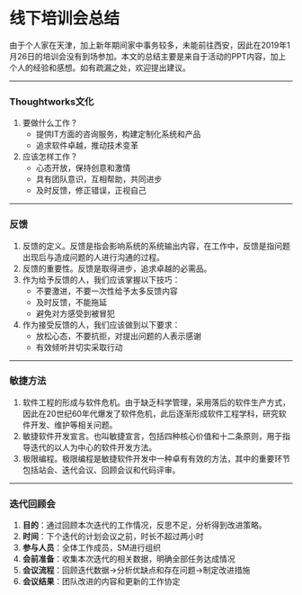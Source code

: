 # 线下培训会总结
由于个人家在天津，加上新年期间家中事务较多，未能前往西安，因此在2019年1月26日的培训会没有到场参加。本文的总结主要是来自于活动的PPT内容，加上个人的经验和感想。如有疏漏之处，欢迎提出建议。

---
### Thoughtworks文化
1. 要做什么工作？
    - 提供IT方面的咨询服务，构建定制化系统和产品
    - 追求软件卓越，推动技术变革
2. 应该怎样工作？
    - 心态开放，保持创意和激情
    - 具有团队意识，互相帮助，共同进步
    - 及时反馈，修正错误，正视自己
---
### 反馈
1. 反馈的定义。反馈是指会影响系统的系统输出内容，在工作中，反馈是指问题出现后与造成问题的人进行沟通的过程。
2. 反馈的重要性。反馈是取得进步，追求卓越的必需品。
3. 作为给予反馈的人，我们应该掌握以下技巧：
    - 不要激进，不要一次性给予太多反馈内容
    - 及时反馈，不能拖延
    - 避免对方感受到被冒犯
4. 作为接受反馈的人，我们应该做到以下要求：
    - 放松心态，不要抗拒，对提出问题的人表示感谢
    - 有效倾听并切实采取行动
---
### 敏捷方法
1. 软件工程的形成与软件危机。由于缺乏科学管理，采用落后的软件生产方式，因此在20世纪60年代爆发了软件危机，此后逐渐形成软件工程学科，研究软件开发、维护等相关问题。
2. 敏捷软件开发宣言。也叫敏捷宣言，包括四种核心价值和十二条原则，用于指导迭代的以人为中心的软件开发方法。
3. 极限编程。极限编程是敏捷软件开发中一种卓有有效的方法，其中的重要环节包括站会、迭代会议、回顾会议和代码评审。
---
### 迭代回顾会
1. **目的**：通过回顾本次迭代的工作情况，反思不足，分析得到改进策略。
2. **时间**：下个迭代的计划会议之前，时长不超过两小时
3. **参与人员**：全体工作成员，SM进行组织
4. **会前准备**：收集本次迭代的相关数据，明确全部任务达成情况
5. **会议流程**：回顾迭代数据->分析优缺点和存在问题->制定改进措施
6. **会议结果**：团队改进的内容和更新的工作协定